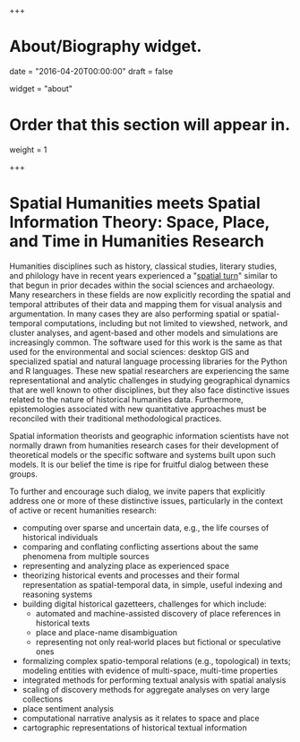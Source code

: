 +++
# About/Biography widget.

date = "2016-04-20T00:00:00"
draft = false

widget = "about"

# Order that this section will appear in.
weight = 1


+++

# Spatial Humanities meets Spatial Information Theory: Space, Place, and Time in Humanities Research

Humanities disciplines such as history, classical studies, literary studies, and philology have in recent years experienced a "[spatial turn](http://spatial.scholarslab.org/spatial-turn)" similar to that begun in prior decades within the social sciences and archaeology. Many researchers in these fields are now explicitly recording the spatial and temporal attributes of their data and mapping them for visual analysis and argumentation. In many cases they are also performing spatial or spatial-temporal computations, including but not limited to viewshed, network, and cluster analyses, and agent-based and other models and simulations are increasingly common.
The software used for this work is the same as that used for the environmental and social sciences: desktop GIS and specialized spatial and natural language processing libraries for the Python and R languages. These new spatial researchers are experiencing the same representational and analytic challenges in studying geographical dynamics that are well known to other disciplines, but they also face distinctive issues related to the nature of historical humanities data. Furthermore, epistemologies associated with new quantitative approaches must be reconciled with their traditional methodological practices.

Spatial information theorists and geographic information scientists have not normally drawn from humanities research cases for their development of theoretical models or the specific software and systems built upon such models. It is our belief the time is ripe for fruitful dialog between these groups.

To further and encourage such dialog, we invite papers that explicitly address one or more of these distinctive issues, particularly in the context of active or recent humanities research:

* computing over sparse and uncertain data, e.g., the life courses of historical individuals
* comparing and conflating conflicting assertions about the same phenomena from multiple sources
* representing and analyzing place as experienced space
* theorizing historical events and processes and their formal representation as spatial-temporal data, in simple, useful indexing and reasoning systems
* building digital historical gazetteers, challenges for which include:
	* automated and machine-assisted discovery of place references in historical texts
	* place and place-name disambiguation
	* representing not only real‑world places but fictional or speculative ones
* formalizing complex spatio-temporal relations (e.g., topological) in texts; modeling entities with evidence of multi-space, multi-time properties
* integrated methods for performing textual analysis with spatial analysis
* scaling of discovery methods for aggregate analyses on very large collections
* place sentiment analysis
* computational narrative analysis as it relates to space and place
* cartographic representations of historical textual information
